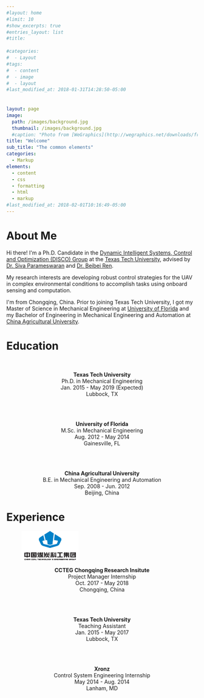 ```yaml
---
#layout: home
#limit: 10
#show_excerpts: true
#entries_layout: list
#title:

#categories:
#  - Layout
#tags:
#  - content
#  - image
#  - layout
#last_modified_at: 2018-01-31T14:28:50-05:00


layout: page
image:
  path: /images/background.jpg
  thumbnail: /images/background.jpg
  #caption: "Photo from [WeGraphics](http://wegraphics.net/downloads/free-ultimate-blurred-background-pack/)"
title: "Welcome"
sub_title: "The common elements"
categories:
  - Markup
elements:
  - content
  - css
  - formatting
  - html
  - markup
#last_modified_at: 2018-02-01T10:16:49-05:00
---
```


# About Me

Hi there! I'm a Ph.D. Candidate in the <a href="http://www.myweb.ttu.edu/bren/" target="_blank"> Dynamic Intelligent Systems, Control and Optimization (DISCO) Group</a> at the <a href="http://www.ttu.edu/" target="_blank">Texas Tech University</a>, advised by <a href="https://www.depts.ttu.edu/me/faculty/siva_parameswaran/index.php" target="_blank">Dr. Siva Parameswaran</a> and <a href="https://www.depts.ttu.edu/me/faculty/beibei_ren/index.php" target="_blank">Dr. Beibei Ren</a>.

My research interests are developing robust control strategies for the UAV in complex environmental conditions to accomplish tasks using onboard sensing and computation.

I'm from Chongqing, China. Prior to joining Texas Tech University, I got my Master of Science in Mechanical Engineering at <a href="http://www.ufl.edu/" target="_blank">University of Florida</a> and my Bachelor of Engineering in Mechanical Engineering and Automation at <a href="http://www.cau.edu.cn/" target="_blank">China Agricultural University</a>.

# Education

<figure style="width: 150px" class="align-center">
  <img src="{{ '/images/ttu.png' | absolute_url }}" alt="">
  <figcaption></figcaption>
</figure>

<div style="text-align: center">
<b>Texas Tech University</b> <br />
Ph.D. in Mechanical Engineering<br />
Jan. 2015 - May 2019 (Expected)<br />
Lubbock, TX<br />
</div>

<br />
<figure style="width: 150px" class="align-center">
  <img src="{{ '/images/uf.svg' | absolute_url }}" alt="">
  <figcaption></figcaption>
</figure>

<div style="text-align: center">
<b>University of Florida</b> <br />
M.Sc. in Mechanical Engineering<br />
Aug. 2012 - May 2014<br />
Gainesville, FL<br />
</div>

<br />
<figure style="width: 150px" class="align-center">
  <img src="{{ '/images/cau.png' | absolute_url }}" alt="">
  <figcaption></figcaption>
</figure>
<div style="text-align: center">
<b>China Agricultural University</b> <br />
B.E. in Mechanical Engineering and Automation<br />
Sep. 2008 - Jun. 2012<br />
Beijing, China<br />
</div>

# Experience

<figure style="width: 150px" class="align-center">
  <img src="/images/ccteg.jpg" alt="">
  <figcaption></figcaption>
</figure>

<div style="text-align: center">
<b>CCTEG Chongqing Research Insitute</b> <br />
Project Manager Internship<br />
Oct. 2017 - May 2018 <br />
Chongqing, China<br />
</div>

<br />
<figure style="width: 150px" class="align-center">
  <img src="{{ '/images/ttu.png' | absolute_url }}" alt="">
  <figcaption></figcaption>
</figure>

<div style="text-align: center">
<b>Texas Tech University</b> <br />
Teaching Assistant <br />
Jan. 2015 - May 2017 <br />
Lubbock, TX<br />
</div>

<br />
<figure style="width: 150px" class="align-center">
  <img src="{{ '/images/xronz.png' | absolute_url }}" alt="">
  <figcaption></figcaption>
</figure>

<div style="text-align: center">
<b>Xronz</b> <br />
Control System Engineering Internship<br />
May 2014 - Aug. 2014 <br />
Lanham, MD<br />
</div>
